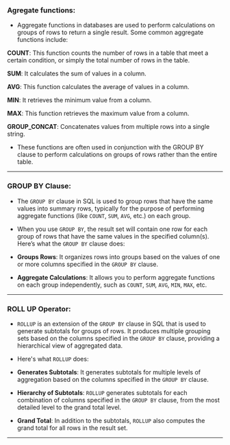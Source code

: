 ### Agregate functions:

- Aggregate functions in databases are used to perform calculations on groups of rows to return a single result. Some common aggregate functions include:

**COUNT**: This function counts the number of rows in a table that meet a certain condition, or simply the total number of rows in the table.

**SUM**: It calculates the sum of values in a column.

**AVG**: This function calculates the average of values in a column.

**MIN**: It retrieves the minimum value from a column.

**MAX**: This function retrieves the maximum value from a column.

**GROUP_CONCAT**: Concatenates values from multiple rows into a single string.

- These functions are often used in conjunction with the GROUP BY clause to perform calculations on groups of rows rather than the entire table.

<hr>

### **GROUP BY** Clause:

- The `GROUP BY` clause in SQL is used to group rows that have the same values into summary rows, typically for the purpose of performing aggregate functions (like `COUNT`, `SUM`, `AVG`, etc.) on each group.

- When you use `GROUP BY`, the result set will contain one row for each group of rows that have the same values in the specified column(s). Here’s what the `GROUP BY` clause does:

- **Groups Rows**: It organizes rows into groups based on the values of one or more columns specified in the `GROUP BY` clause.

- **Aggregate Calculations**: It allows you to perform aggregate functions on each group independently, such as `COUNT`, `SUM`, `AVG`, `MIN`, `MAX`, etc.

<hr>

### **ROLL UP** Operator:

- `ROLLUP` is an extension of the `GROUP BY` clause in SQL that is used to generate subtotals for groups of rows. It produces multiple grouping sets based on the columns specified in the `GROUP BY` clause, providing a hierarchical view of aggregated data.

- Here's what `ROLLUP` does:

- **Generates Subtotals**: It generates subtotals for multiple levels of aggregation based on the columns specified in the `GROUP BY` clause.

- **Hierarchy of Subtotals**: `ROLLUP` generates subtotals for each combination of columns specified in the `GROUP BY` clause, from the most detailed level to the grand total level.

- **Grand Total**: In addition to the subtotals, `ROLLUP` also computes the grand total for all rows in the result set.

<hr>